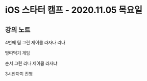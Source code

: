 # iOS 스타터 캠프 - 2020.11.05 목요일

## 강의 노트

4번째 팀 
그린 제이콥 라자나 리나

땅따먹기 게임

순서
그린 리나 제이콥 라자냐

3시반까지 진행

